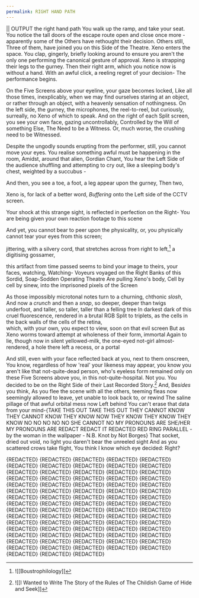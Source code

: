 ```yaml
---
permalink: RIGHT HAND PATH
---
```


|| OUTPUT
the right hand path
You walk up the ramp, and take your seat. 
You notice the tall doors of the escape route open and close once more - apparently some of the Others have rethought their decision. 
Others still, Three of them, have joined you on this Side of the Theatre. 
Xeno enters the space. 
You clap, gingerly, briefly looking around to ensure you aren't the only one performing the canonical gesture of approval. 
Xeno is strapping their legs to the gurney. 
Then their right arm, which you notice now is without a hand. 
With an awful click, a reeling regret of your decision-
The performance begins. 

On the Five Screens above your eyeline, your gaze becomes locked, 
Like all those times, inexplicably, when we may find ourselves staring at an object, or rather through an object, with a heavenly sensation of nothingness. 
On the left side, the gurney, the microphones, the reel-to-reel, but curiously, surreally, no Xeno of which to speak. 
And on the right of each Split screen, you see your own face, gazing uncontrollably, 
Controlled by the Will of something Else, 
The Need to be a Witness. Or, much worse, the crushing need to be Witnessed. 

Despite the ungodly sounds erupting from the performer, still, you cannot move your eyes.
You realise something awful must be happening in the room, 
Amidst, around that alien, Gordian Chant,
You hear the Left Side of the audience shuffling and attempting to cry out, like a sleeping body's chest, weighted by a succubus - 

And then, you see a toe, 
a foot,
a leg appear upon the gurney, 
Then two, 

Xeno is, for lack of a better word, 
*Buffering*
onto the Left side of the CCTV screen. 

Your shock at this strange sight, is reflected in perfection on the Right-
You are being given your own reaction footage to this scene 

And yet, you cannot bear to peer upon the physicality, or, you physically cannot tear your eyes from this screen;

jittering, with a silvery cord, that stretches across from right to left,[^BTF]
a digitising gossamer, 

this artifact from time passed seems to bind your image to theirs, 
your faces, watching, 
Watching-
Voyeurs voyaged on the Right Banks of this Sordid, Soap-Sodden Operating Theatre 
Are pulling Xeno's body, 
Cell by cell by sinew, 
into the imprisoned pixels of the Screen

As those impossibly microtonal notes turn to a churning, chthonic *slosh*, 
And now a *crunch*
and then a *snap*, so deeper, deeper than twigs underfoot, 
and taller, so taller, taller than a felling tree 
In darkest dark of this cruel fluorescence, 
rendered in a brutal RGB
Split to triplets, as the cells in the back walls of the cells of the retina,  
which, with your own, you expect to view, soon on that evil screen 
But as Xeno worms toward attempt at wholeness of their form, immortal
Again to lie, though now in silent yellowed-milk, the one-eyed not-girl almost-rendered, a hole there left a recess, or a portal 

And still, even with your face reflected back at you, next to them onscreen, 
You know, regardless of how 'real' your likeness may appear, you know you aren't like that not-quite-dead person, who's eyeless form remained only on these Five Screens above you, in this not-quite-hospital.
Not you. 
You decided to be on the Right Side of their Last Recorded Story.[^story] 
And,
Be*sides*
you think,
As you flee the scene with all the others, teeming fleas now seemingly allowed to leave, yet unable to look back to, or rewind
The saline pillage of that awful orbital mess now Left behind 
You can't erase that data from your mind-{TAKE THIS OUT TAKE THIS OUT THEY CANNOT KNOW THEY CANNOT KNOW THEY KNOW NOW THEY KNOW THEY KNOW THEY KNOW NO NO NO NO NO SHE CANNOT NO MY PRONOUNS ARE SHE/HER MY PRONOUNS ARE REDACT REDACT IT REDACTED RED RING PARALLEL - by the woman in the wallpaper - N.B. Knot by Not Borges}
That socket, dried out void, no light
you daren't bear the unreeled sight 
And as you scattered crows take flight,
You think I know which eye decided: 
Right?




{REDACTED}
{REDACTED}
{REDACTED}
{REDACTED}
{REDACTED}
{REDACTED}
{REDACTED}
{REDACTED}
{REDACTED}
{REDACTED}
{REDACTED}
{REDACTED}
{REDACTED}
{REDACTED}
{REDACTED}
{REDACTED}
{REDACTED}
{REDACTED}
{REDACTED}
{REDACTED}
{REDACTED}
{REDACTED}
{REDACTED}
{REDACTED}
{REDACTED}
{REDACTED}
{REDACTED}
{REDACTED}
{REDACTED}
{REDACTED}
{REDACTED}
{REDACTED}
{REDACTED}
{REDACTED}
{REDACTED}
{REDACTED}
{REDACTED}
{REDACTED}
{REDACTED}
{REDACTED}
{REDACTED}
{REDACTED}
{REDACTED}
{REDACTED}
{REDACTED}
{REDACTED}
{REDACTED}
{REDACTED}
{REDACTED}
{REDACTED}
{REDACTED}
{REDACTED}
{REDACTED}
{REDACTED}
{REDACTED}
{REDACTED}
{REDACTED}
{REDACTED}
{REDACTED}
{REDACTED}
{REDACTED}
{REDACTED}
{REDACTED}
{REDACTED}
{REDACTED}
{REDACTED}
{REDACTED}
{REDACTED}
{REDACTED}
{REDACTED}
{REDACTED}
{REDACTED}
{REDACTED}
{REDACTED}
{REDACTED}
{REDACTED}
{REDACTED}
{REDACTED}

[^1]:
[^BTF]: ![[Boustrophilology]]
[^story]: ![[I Wanted to Write The Story of the Rules of The Childish Game of Hide and Seek]]